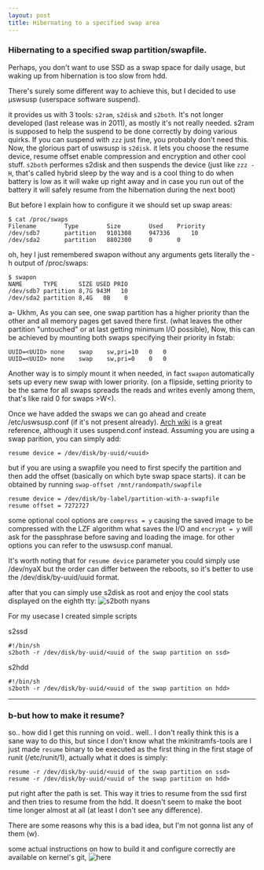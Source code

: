 ```yaml
---
layout: post
title: Hibernating to a specified swap area
--- 
```


### Hibernating to a specified swap partition/swapfile.
Perhaps, you don't want to use SSD as a swap space for daily usage, but waking up from hibernation is too slow from hdd. 

There's surely some different way to achieve this, but I decided to use µswsusp (userspace software suspend).

it provides us with 3 tools: `s2ram`, `s2disk` and `s2both`.
It's not longer developed (last release was in 2011), as mostly it's not really needed. s2ram is supposed to help the suspend to be done correctly by doing various quirks. If you can suspend with `zzz` just fine, you probably don't need this.
Now, the glorious part of uswsusp is `s2disk`. it lets you choose the resume device, resume offset enable compression and encryption and other cool stuff. 
`s2both` performes s2disk and then suspends the device (just like `zzz -H`, that's called hybrid sleep by the way and is a cool thing to do when battery is low as it will wake up right away and in case you run out of the battery it will safely resume from the hibernation during the next boot)

But before I explain how to configure it we should set up swap areas:
```
$ cat /proc/swaps
Filename		Type		Size		Used	Priority
/dev/sdb7		partition	9101308		947336		10
/dev/sda2		partition	8802300		0		0
```
oh, hey I just remembered swapon without any arguments gets literally the -h output of /proc/swaps:
```
$ swapon
NAME      TYPE      SIZE USED PRIO
/dev/sdb7 partition 8,7G 943M   10
/dev/sda2 partition 8,4G   0B    0
```

a- Ukhm,
As you can see, one swap partition has a higher priority than the other and all memory pages get saved there first. (what leaves the other partition "untouched" or at last getting minimum I/O possible), Now, this can be achieved by mounting both swaps specifying their priority in fstab:
```
UUID=<UUID>	none	swap	sw,pri=10	0	0
UUID=<UUID>	none	swap	sw,pri=0	0	0
```

Another way is to simply mount it when needed, in fact `swapon` automatically sets up every new swap with lower priority. (on a flipside, setting priority to be the same for all swaps spreads the reads and writes evenly among them, that's like raid 0 for swaps  >W<).

Once we have added the swaps we can go ahead and create /etc/uswsusp.conf (if it's not present already). [Arch wiki](https://wiki.archlinux.org/title/Uswsusp) is a great reference, although it uses suspend.conf instead.
Assuming you are using a swap parition, you can simply add:

`resume device = /dev/disk/by-uuid/<uuid>`

but if you are using a swapfile you need to first specify the partition and then add the offset (basically on which byte swap space starts). it can be obtained by running `swap-offset /mnt/randompath/swapfile`

```
resume device = /dev/disk/by-label/partition-with-a-swapfile
resume offset = 7272727
```

some optional cool options are `compress = y` causing the saved image to be compressed with the LZF algorithm what saves the I/O and `encrypt = y` will ask for the passphrase before saving and loading the image. for other options you can refer to the uswsusp.conf manual.

It's worth noting that for `resume device` parameter you could simply use /dev/nyaX but the order can differ between the reboots, so it's better to use the /dev/disk/by-uuid/uuid format. 

after that you can simply use s2disk as root and enjoy the cool stats displayed on the eighth tty:
![s2both nyans](https://subishi.github.io/images/s2both-nyans.png)

For my usecase I created simple scripts

s2ssd
```
#!/bin/sh
s2both -r /dev/disk/by-uuid/<uuid of the swap partition on ssd>
```

s2hdd
```
#!/bin/sh
s2both -r /dev/disk/by-uuid/<uuid of the swap partition on hdd>
```
--- 


### b-but how to make it resume?
so.. how did I get this running on void.. well.. I don't really think this is a sane way to do this, but since I don't know what the mkinitramfs-tools are I just made `resume` binary to be executed as the first thing in the first stage of runit (/etc/runit/1), actually what it does is simply:
```
resume -r /dev/disk/by-uuid/<uuid of the swap partition on ssd>
resume -r /dev/disk/by-uuid/<uuid of the swap partition on hdd>
```
put right after the path is set. This way it tries to resume from the ssd first and then tries to resume from the hdd. It doesn't seem to make the boot time longer almost at all (at least I don't see any difference).

There are some reasons why this is a bad idea, but I'm not gonna list any of them (w). 


some actual instructions on how to build it and configure correctly are available on kernel's git, ![here](https://git.kernel.org/pub/scm/linux/kernel/git/rafael/suspend-utils.git/tree/HOWTO?id=HEAD)